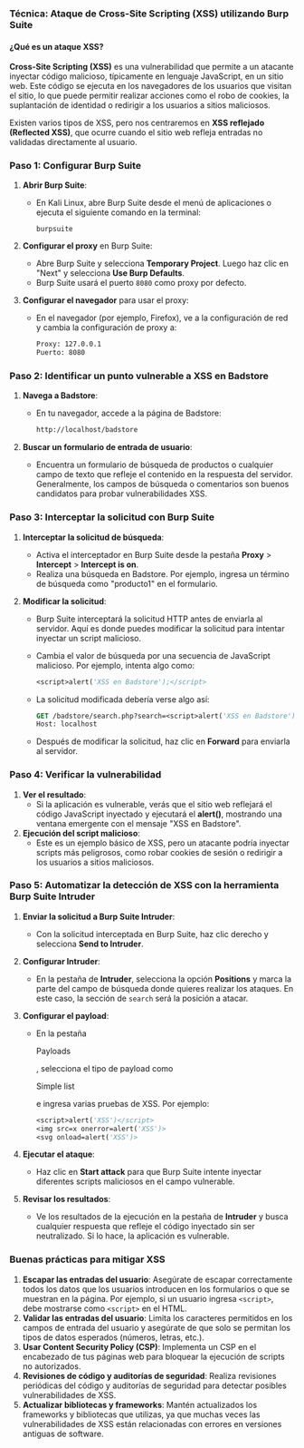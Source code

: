 ### Técnica: Ataque de Cross-Site Scripting (XSS) utilizando Burp Suite

#### ¿Qué es un ataque XSS?

**Cross-Site Scripting (XSS)** es una vulnerabilidad que permite a un atacante inyectar código malicioso, típicamente en lenguaje JavaScript, en un sitio web. Este código se ejecuta en los navegadores de los usuarios que visitan el sitio, lo que puede permitir realizar acciones como el robo de cookies, la suplantación de identidad o redirigir a los usuarios a sitios maliciosos.

Existen varios tipos de XSS, pero nos centraremos en **XSS reflejado (Reflected XSS)**, que ocurre cuando el sitio web refleja entradas no validadas directamente al usuario.

### Paso 1: Configurar Burp Suite

1. **Abrir Burp Suite**:

   - En Kali Linux, abre Burp Suite desde el menú de aplicaciones o ejecuta el siguiente comando en la terminal:

     ```
     burpsuite
     ```

2. **Configurar el proxy** en Burp Suite:

   - Abre Burp Suite y selecciona **Temporary Project**. Luego haz clic en "Next" y selecciona **Use Burp Defaults**.
   - Burp Suite usará el puerto `8080` como proxy por defecto.

3. **Configurar el navegador** para usar el proxy:

   - En el navegador (por ejemplo, Firefox), ve a la configuración de red y cambia la configuración de proxy a:

     ```vb
     Proxy: 127.0.0.1
     Puerto: 8080
     ```

### Paso 2: Identificar un punto vulnerable a XSS en Badstore

1. **Navega a Badstore**:

   - En tu navegador, accede a la página de Badstore:

     ```vb
     http://localhost/badstore
     ```

2. **Buscar un formulario de entrada de usuario**:

   - Encuentra un formulario de búsqueda de productos o cualquier campo de texto que refleje el contenido en la respuesta del servidor. Generalmente, los campos de búsqueda o comentarios son buenos candidatos para probar vulnerabilidades XSS.

### Paso 3: Interceptar la solicitud con Burp Suite

1. **Interceptar la solicitud de búsqueda**:

   - Activa el interceptador en Burp Suite desde la pestaña **Proxy** > **Intercept** > **Intercept is on**.
   - Realiza una búsqueda en Badstore. Por ejemplo, ingresa un término de búsqueda como "producto1" en el formulario.

2. **Modificar la solicitud**:

   - Burp Suite interceptará la solicitud HTTP antes de enviarla al servidor. Aquí es donde puedes modificar la solicitud para intentar inyectar un script malicioso.

   - Cambia el valor de búsqueda por una secuencia de JavaScript malicioso. Por ejemplo, intenta algo como:

     ```vb
     <script>alert('XSS en Badstore');</script>
     ```

   - La solicitud modificada debería verse algo así:

     ```vb
     GET /badstore/search.php?search=<script>alert('XSS en Badstore');</script> HTTP/1.1
     Host: localhost
     ```

   - Después de modificar la solicitud, haz clic en **Forward** para enviarla al servidor.

### Paso 4: Verificar la vulnerabilidad

1. **Ver el resultado**:
   - Si la aplicación es vulnerable, verás que el sitio web reflejará el código JavaScript inyectado y ejecutará el **alert()**, mostrando una ventana emergente con el mensaje "XSS en Badstore".
2. **Ejecución del script malicioso**:
   - Este es un ejemplo básico de XSS, pero un atacante podría inyectar scripts más peligrosos, como robar cookies de sesión o redirigir a los usuarios a sitios maliciosos.

### Paso 5: Automatizar la detección de XSS con la herramienta Burp Suite Intruder

1. **Enviar la solicitud a Burp Suite Intruder**:

   - Con la solicitud interceptada en Burp Suite, haz clic derecho y selecciona **Send to Intruder**.

2. **Configurar Intruder**:

   - En la pestaña de **Intruder**, selecciona la opción **Positions** y marca la parte del campo de búsqueda donde quieres realizar los ataques. En este caso, la sección de `search` será la posición a atacar.

3. **Configurar el payload**:

   - En la pestaña 

     Payloads

     , selecciona el tipo de payload como 

     Simple list

      e ingresa varias pruebas de XSS. Por ejemplo:

     ```vb
     <script>alert('XSS')</script>
     <img src=x onerror=alert('XSS')>
     <svg onload=alert('XSS')>
     ```

4. **Ejecutar el ataque**:

   - Haz clic en **Start attack** para que Burp Suite intente inyectar diferentes scripts maliciosos en el campo vulnerable.

5. **Revisar los resultados**:

   - Ve los resultados de la ejecución en la pestaña de **Intruder** y busca cualquier respuesta que refleje el código inyectado sin ser neutralizado. Si lo hace, la aplicación es vulnerable.

### Buenas prácticas para mitigar XSS

1. **Escapar las entradas del usuario**: Asegúrate de escapar correctamente todos los datos que los usuarios introducen en los formularios o que se muestran en la página. Por ejemplo, si un usuario ingresa `<script>`, debe mostrarse como `<script>` en el HTML.
2. **Validar las entradas del usuario**: Limita los caracteres permitidos en los campos de entrada del usuario y asegúrate de que solo se permitan los tipos de datos esperados (números, letras, etc.).
3. **Usar Content Security Policy (CSP)**: Implementa un CSP en el encabezado de tus páginas web para bloquear la ejecución de scripts no autorizados.
4. **Revisiones de código y auditorías de seguridad**: Realiza revisiones periódicas del código y auditorías de seguridad para detectar posibles vulnerabilidades de XSS.
5. **Actualizar bibliotecas y frameworks**: Mantén actualizados los frameworks y bibliotecas que utilizas, ya que muchas veces las vulnerabilidades de XSS están relacionadas con errores en versiones antiguas de software.